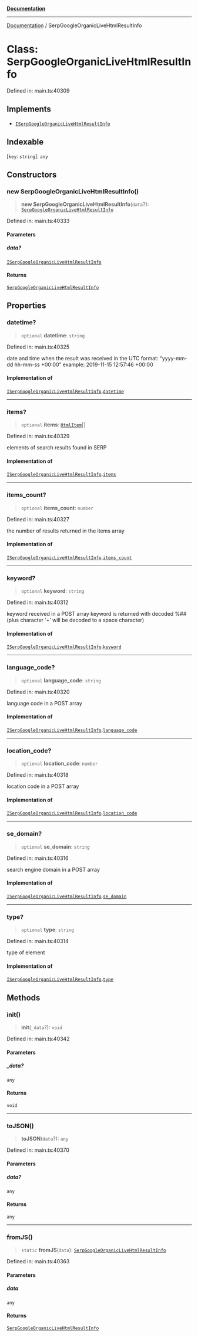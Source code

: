 [**Documentation**](../README.md)

***

[Documentation](../README.md) / SerpGoogleOrganicLiveHtmlResultInfo

# Class: SerpGoogleOrganicLiveHtmlResultInfo

Defined in: main.ts:40309

## Implements

- [`ISerpGoogleOrganicLiveHtmlResultInfo`](../interfaces/ISerpGoogleOrganicLiveHtmlResultInfo.md)

## Indexable

\[`key`: `string`\]: `any`

## Constructors

### new SerpGoogleOrganicLiveHtmlResultInfo()

> **new SerpGoogleOrganicLiveHtmlResultInfo**(`data`?): [`SerpGoogleOrganicLiveHtmlResultInfo`](SerpGoogleOrganicLiveHtmlResultInfo.md)

Defined in: main.ts:40333

#### Parameters

##### data?

[`ISerpGoogleOrganicLiveHtmlResultInfo`](../interfaces/ISerpGoogleOrganicLiveHtmlResultInfo.md)

#### Returns

[`SerpGoogleOrganicLiveHtmlResultInfo`](SerpGoogleOrganicLiveHtmlResultInfo.md)

## Properties

### datetime?

> `optional` **datetime**: `string`

Defined in: main.ts:40325

date and time when the result was received
in the UTC format: “yyyy-mm-dd hh-mm-ss +00:00”
example:
2019-11-15 12:57:46 +00:00

#### Implementation of

[`ISerpGoogleOrganicLiveHtmlResultInfo`](../interfaces/ISerpGoogleOrganicLiveHtmlResultInfo.md).[`datetime`](../interfaces/ISerpGoogleOrganicLiveHtmlResultInfo.md#datetime)

***

### items?

> `optional` **items**: [`HtmlItem`](HtmlItem.md)[]

Defined in: main.ts:40329

elements of search results found in SERP

#### Implementation of

[`ISerpGoogleOrganicLiveHtmlResultInfo`](../interfaces/ISerpGoogleOrganicLiveHtmlResultInfo.md).[`items`](../interfaces/ISerpGoogleOrganicLiveHtmlResultInfo.md#items)

***

### items\_count?

> `optional` **items\_count**: `number`

Defined in: main.ts:40327

the number of results returned in the items array

#### Implementation of

[`ISerpGoogleOrganicLiveHtmlResultInfo`](../interfaces/ISerpGoogleOrganicLiveHtmlResultInfo.md).[`items_count`](../interfaces/ISerpGoogleOrganicLiveHtmlResultInfo.md#items_count)

***

### keyword?

> `optional` **keyword**: `string`

Defined in: main.ts:40312

keyword received in a POST array
keyword is returned with decoded %## (plus character ‘+’ will be decoded to a space character)

#### Implementation of

[`ISerpGoogleOrganicLiveHtmlResultInfo`](../interfaces/ISerpGoogleOrganicLiveHtmlResultInfo.md).[`keyword`](../interfaces/ISerpGoogleOrganicLiveHtmlResultInfo.md#keyword)

***

### language\_code?

> `optional` **language\_code**: `string`

Defined in: main.ts:40320

language code in a POST array

#### Implementation of

[`ISerpGoogleOrganicLiveHtmlResultInfo`](../interfaces/ISerpGoogleOrganicLiveHtmlResultInfo.md).[`language_code`](../interfaces/ISerpGoogleOrganicLiveHtmlResultInfo.md#language_code)

***

### location\_code?

> `optional` **location\_code**: `number`

Defined in: main.ts:40318

location code in a POST array

#### Implementation of

[`ISerpGoogleOrganicLiveHtmlResultInfo`](../interfaces/ISerpGoogleOrganicLiveHtmlResultInfo.md).[`location_code`](../interfaces/ISerpGoogleOrganicLiveHtmlResultInfo.md#location_code)

***

### se\_domain?

> `optional` **se\_domain**: `string`

Defined in: main.ts:40316

search engine domain in a POST array

#### Implementation of

[`ISerpGoogleOrganicLiveHtmlResultInfo`](../interfaces/ISerpGoogleOrganicLiveHtmlResultInfo.md).[`se_domain`](../interfaces/ISerpGoogleOrganicLiveHtmlResultInfo.md#se_domain)

***

### type?

> `optional` **type**: `string`

Defined in: main.ts:40314

type of element

#### Implementation of

[`ISerpGoogleOrganicLiveHtmlResultInfo`](../interfaces/ISerpGoogleOrganicLiveHtmlResultInfo.md).[`type`](../interfaces/ISerpGoogleOrganicLiveHtmlResultInfo.md#type)

## Methods

### init()

> **init**(`_data`?): `void`

Defined in: main.ts:40342

#### Parameters

##### \_data?

`any`

#### Returns

`void`

***

### toJSON()

> **toJSON**(`data`?): `any`

Defined in: main.ts:40370

#### Parameters

##### data?

`any`

#### Returns

`any`

***

### fromJS()

> `static` **fromJS**(`data`): [`SerpGoogleOrganicLiveHtmlResultInfo`](SerpGoogleOrganicLiveHtmlResultInfo.md)

Defined in: main.ts:40363

#### Parameters

##### data

`any`

#### Returns

[`SerpGoogleOrganicLiveHtmlResultInfo`](SerpGoogleOrganicLiveHtmlResultInfo.md)
